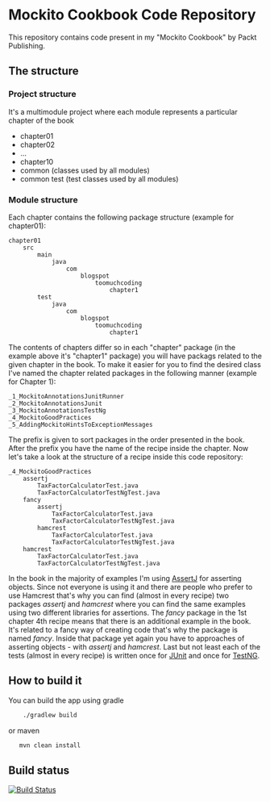 Mockito Cookbook Code Repository
=================================

This repository contains code present in my "Mockito Cookbook" by Packt Publishing.

The structure
-------------

### Project structure

It's a multimodule project where each module represents a particular chapter of the book

- chapter01
- chapter02
- ...
- chapter10
- common (classes used by all modules)
- common test (test classes used by all modules)

### Module structure
Each chapter contains the following package structure (example for chapter01):

```
chapter01
    src
        main
            java
                com
                    blogspot
                        toomuchcoding
                            chapter1
        test
            java
                com
                    blogspot
                        toomuchcoding
                            chapter1
```

The contents of chapters differ so in each "chapter" package (in the example above it's "chapter1" package)
you will have packags related to the given chapter in the book. To make it easier for you to find the desired
class I've named the chapter related packages in the following manner (example for Chapter 1):

```
_1_MockitoAnnotationsJunitRunner
_2_MockitoAnnotationsJunit
_3_MockitoAnnotationsTestNg
_4_MockitoGoodPractices
_5_AddingMockitoHintsToExceptionMessages
```

The prefix is given to sort packages in the order presented in the book. After the prefix you have the name of
the recipe inside the chapter. Now let's take a look at the structure of a recipe inside this code repository:

```
_4_MockitoGoodPractices
    assertj
        TaxFactorCalculatorTest.java
        TaxFactorCalculatorTestNgTest.java
    fancy
        assertj
            TaxFactorCalculatorTest.java
            TaxFactorCalculatorTestNgTest.java
        hamcrest
            TaxFactorCalculatorTest.java
            TaxFactorCalculatorTestNgTest.java
    hamcrest
        TaxFactorCalculatorTest.java
        TaxFactorCalculatorTestNgTest.java
```

In the book in the majority of examples I'm using [AssertJ](http://joel-costigliola.github.io/assertj/assertj-core.html)
for asserting objects. Since not everyone is using it and there are people who prefer to use Hamcrest that's why
you can find (almost in every recipe) two packages *assertj* and *hamcrest* where you can find the same examples
using two different libraries for assertions. The *fancy* package in the 1st chapter 4th recipe means that there
is an additional example in the book. It's related to a fancy way of creating code that's why the package is named
*fancy*. Inside that package yet again you have to approaches of asserting objects - with *assertj* and *hamcrest*.
Last but not least each of the tests (almost in every recipe) is written once for [JUnit](http://junit.org/)
and once for [TestNG](http://testng.org/doc/index.html).

How to build it
--------------

You can build the app using gradle

```bash
    ./gradlew build
```

or maven

```bash
   mvn clean install
```


Build status
--------------
[![Build Status](https://travis-ci.org/marcingrzejszczak/mockito-cookbook.svg?branch=master)](https://travis-ci.org/marcingrzejszczak/mockito-cookbook)

